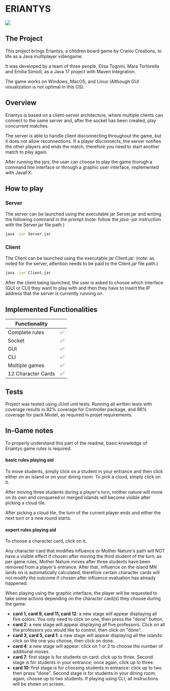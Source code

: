 # ERIANTYS
![](https://img.dungeondice.it/49229-large_default/eriantys.jpg)

## The Project

This project brings Eriantys, a children board game by Cranio Creations, to life as a Java multiplayer videogame. 

It was developed by a team of three people, Elisa Tognini, Mara Tortorella and Emilia Simioli, as a Java 17 project with Maven Integration.

The game works on Windows, MacOS, and Linux (Although GUI visualization is not optimal in this OS).

## Overview 

Eriantys is based on a client-server architecture, where multiple clients can connect to the same server and, after the socket has been created, play concurrent matches. 

The server is able to handle client disconnecting throughout the game, but it does not allow reconnections. If a player disconnects, the server notifies the other players and ends the match, therefore you need to start another match to play again. 

After running the jars, the user can choose to play the game thorugh a command line interface or through a graphic user interface, implemented with JavaFX.

## How to play
### Server

The server can be launched using the executable jar Server.jar and writing the following command in the prompt (note: follow the *java -jar* instruction with the Server.jar file path.)

```bash
java -jar Server.jar
```


### Client

The Client can be launched using the executable jar Client.jar. (note: as noted for the server, attention needs to be paid to the Client.jar file path.)

```bash
java -jar Client.jar
```

After the client being launched, the user is asked to choose which interface (GUI or CLI) they want to play with and then they have to insert the IP address that the server is currently running on.

## Implemented Functionalities

| Functionality  |   |
|---|---|
| Complete rules  | ✅	  |
| Socket  | ✅  |
| GUI  | ✅    |
|  CLI |  ✅ |
|  Multiple games | ✅  |
|  12 Character Cards | ✅  |

## Tests

Project was tested using JUnit unit tests. Running all written tests with coverage results in 82% coverage for Controller package, and 96% coverage for pack Model, as required in projet requirements. 

## In-Game notes

To properly understand this part of the readme, basic knowledge of Eriantys game rules is required.

#### basic rules playing aid

To move students, simply click on a student in your entrance and then click either on an island or on your dining room. To pick a cloud, simply click on it. 

After moving three students during a player's turn, mother nature will move on its own and conquered or merged islands will become visible after picking a cloud tile.

After picking a cloud tile, the turn of the current player ends and either the next turn or a new round starts.

#### expert rules playing aid
To choose a character card, click on it. 

Any character card that modifies influence or Mother Nature's path will NOT have a visible effect if chosen after moving the third student of the turn; as per game rules, Mother Nature moves after three students have been removed from a player's entrance. After that, influence on the island MN lands on is automatically calculated, therefore certain character cards will not modify the outcome if chosen after influence evaluation has already happened. 

When playing using the graphic interface, the player will be requested to take some actions depending on the character card(s) they choose during the game:   
- **card 1, card 9, card 11, card 12**: a new stage will appear displaying all five colors. You only need to click on one, then press the "done" button.
- **card 2**: a new stage will appear displaying all five professors. Click on all the professors you would like to control, then click on "done".
- **card 3, card 5, card 1**: a new stage will appear displaying all the islands: click on the one you choose, then click on done.
- **card 4**: a new stage will appear: click on 1 or 2 to choose the number of additional moves.
- **card 7**: first stage is for students on card: click up to three. Second stage is for students in your entrance; once again, click up to three.
- **card 10**: first stage is for choosing students in entrance: click up to two then press "done". Second stage is for students in your dining room; again, choose up to two students. 
If playing using CLI, all instructions will be shown on screen.






